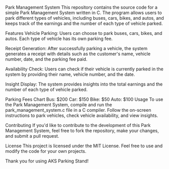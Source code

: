Park Management System
This repository contains the source code for a simple Park Management System written in C. The program allows users to park different types of vehicles, including buses, cars, bikes, and autos, and keeps track of the earnings and the number of each type of vehicle parked.

Features
Vehicle Parking: Users can choose to park buses, cars, bikes, and autos. Each type of vehicle has its own parking fee.

Receipt Generation: After successfully parking a vehicle, the system generates a receipt with details such as the customer's name, vehicle number, date, and the parking fee paid.

Availability Check: Users can check if their vehicle is currently parked in the system by providing their name, vehicle number, and the date.

Insight Display: The system provides insights into the total earnings and the number of each type of vehicle parked.

Parking Fees Chart
Bus: $200
Car: $150
Bike: $50
Auto: $100
Usage
To use the Park Management System, compile and run the park_management_system.c file in a C compiler. Follow the on-screen instructions to park vehicles, check vehicle availability, and view insights.

Contributing
If you'd like to contribute to the development of this Park Management System, feel free to fork the repository, make your changes, and submit a pull request.

License
This project is licensed under the MIT License. Feel free to use and modify the code for your own projects.

Thank you for using AKS Parking Stand!
